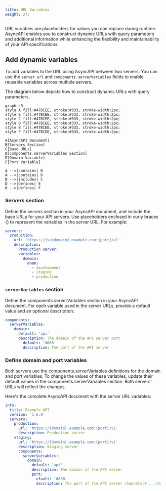 ```yaml
---
title: URL Variables
weight: 275
---
```


URL variables are placeholders for values you can replace during runtime. AsyncAPI enables you to construct dynamic URLs with query parameters and additional information while enhancing the flexibility and maintainability of your API specifications.

## Add dynamic variables

To add variables to the URL using AsyncAPI between two servers. You can use the `server.url` and `components.serverVariables` fields to enable reusable variables across multiple servers.

The diagram below depicts how to construct dynamic URLs with query parameters.

```mermaid
graph LR
style A fill:#47BCEE, stroke:#333, stroke-width:2px;
style E fill:#47BCEE, stroke:#333, stroke-width:2px;
style C fill:#47BCEE, stroke:#333, stroke-width:2px;
style D fill:#47BCEE, stroke:#333, stroke-width:2px;
style B fill:#47BCEE, stroke:#333, stroke-width:2px;
style F fill:#47BCEE, stroke:#333, stroke-width:2px;

A[AsyncAPI Document]
B[Servers Section]
C[Base URLs]
D[components.serverVariables Section]
E[Domain Variable]
F[Port Variable]

A -->|contains| B
A -->|contains| D
B -->|includes| C
D -->|defines| E
D -->|defines| F
```

### Servers section

Define the servers section in your AsyncAPI document, and include the base URLs for your API servers. Use placeholders enclosed in curly braces {} to represent the variables in the server URL. For example:

```yaml
servers:
  production:
    url: 'https://{subdomain}.example.com:{port}/v1'
    description:
      Production server:
      variables:
        domain:
          enum:
            - development
            - staging
            - production
```

### `serverVariables` section

Define the components.serverVariables section in your AsyncAPI document. For each variable used in the server URLs, provide a default value and an optional description:

```yaml
components:
  serverVariables:
    domain:
      default: 'api'
      description: The domain of the API server port
        default: '8080'
        description: The port of the API server
```

### Define domain and port variables

Both servers use the components.serverVariables definitions for the domain and port variables. To change the values of these variables, update their default values in the components.serverVariables section. Both servers' URLs will reflect the changes.

Here's the complete AsyncAPI document with the server URL variables:

```yaml
info:
  title: Example API
  version: '1.0.0'
  servers:
    production:
      url: 'https://{domain}.example.com:{port}/v1'
      description: Production server
    staging:
      url: 'https://{domain}.example.com:{port}/v1'
      description: Staging server
      components:
        serverVariables:
          domain:
            default: 'api'
            description: The domain of the API server
            port:
              efault: '8080'
              description: The port of the API server channels:# ...channel definitions...
```
